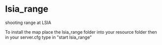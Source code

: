 # lsia_range
shooting range at LSIA

To install the map place the lsia_range folder into your resource folder then in your server.cfg type in "start lsia_range"
